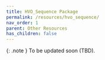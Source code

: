 ```yaml
---
title: HVO_Sequence Package
permalink: /resources/hvo_sequence/
nav_order: 1
parent: Other Resources
has_children: false
---
```





{: .note }
To be updated soon (TBD).